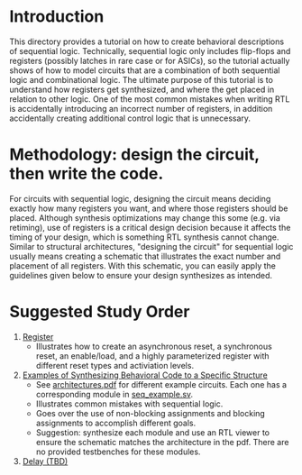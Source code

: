 # Introduction

This directory provides a tutorial on how to create behavioral descriptions of sequential logic. Technically, sequential logic only includes flip-flops and registers
(possibly latches in rare case or for ASICs), so the tutorial actually shows of how to model circuits that are a combination of both sequential logic and
combinational logic. The ultimate purpose of this tutorial is to understand how registers get synthesized, and where the get placed in relation to other logic. One of the most
common mistakes when writing RTL is accidentally introducing an incorrect number of registers, in addition accidentally creating additional control logic that is unnecessary.

# Methodology: design the circuit, then write the code.

For circuits with sequential logic, designing the circuit means deciding exactly how many registers you want, and where those registers should be placed. Although synthesis 
optimizations may change this some (e.g. via retiming), use of registers is a critical design decision because it affects the timing of your design, which is something RTL 
synthesis cannot change. Similar to structural architectures, "designing the circuit" for sequential logic usually means creating a schematic that illustrates the exact number
and placement of all registers. With this schematic, you can easily apply the guidelines given below to ensure your design synthesizes as intended.

# Suggested Study Order

1. [Register](register.sv)
    - Illustrates how to create an asynchronous reset, a synchronous reset, an enable/load, and a highly parameterized register with different reset types and activiation levels.
1. [Examples of Synthesizing Behavioral Code to a Specific Structure](seq_example.sv)
    - See [architectures.pdf](architectures.pdf) for different example circuits. Each one has a corresponding module in [seq_example.sv](seq_example.sv).
    - Illustrates common mistakes with sequential logic.
    - Goes over the use of non-blocking assignments and blocking assignments to accomplish different goals.
    - Suggestion: synthesize each module and use an RTL viewer to ensure the schematic matches the architecture in the pdf. There are no provided testbenches for these modules. 
1. [Delay (TBD)]()
    

